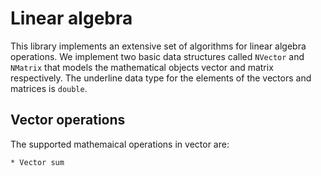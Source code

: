 # Linear algebra
This library implements an extensive set of algorithms for linear algebra operations.
We implement two basic data structures called `NVector` and `NMatrix` that models the mathematical objects vector and matrix respectively.
The underline data type for the elements of the vectors and matrices is `double`.

## Vector operations
  The supported mathemaical operations in vector are:
  
    * Vector sum
   


